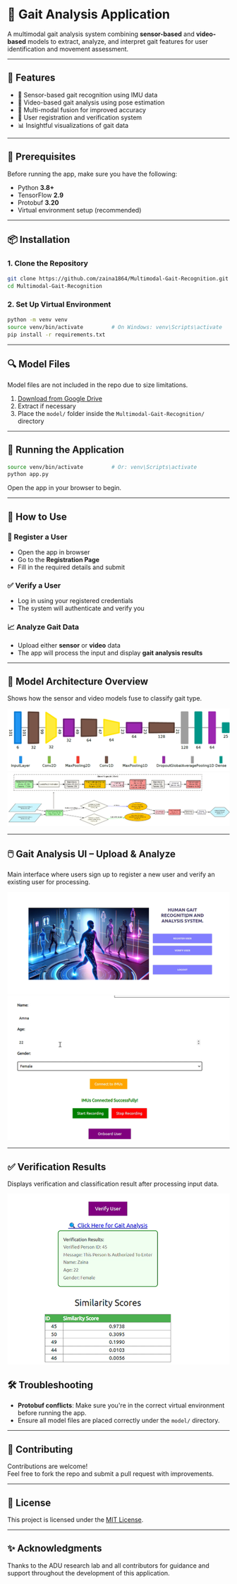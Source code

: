 # 🦿 Gait Analysis Application

A multimodal gait analysis system combining **sensor-based** and **video-based** models to extract, analyze, and interpret gait features for user identification and movement assessment.

---

## 🚀 Features

- 📱 Sensor-based gait recognition using IMU data  
- 🎥 Video-based gait analysis using pose estimation  
- 🔗 Multi-modal fusion for improved accuracy  
- 👤 User registration and verification system  
- 📊 Insightful visualizations of gait data

---

## 🧱 Prerequisites

Before running the app, make sure you have the following:

- Python **3.8+**
- TensorFlow **2.9**
- Protobuf **3.20**
- Virtual environment setup (recommended)

---

## 📦 Installation

### 1. Clone the Repository

```bash
git clone https://github.com/zaina1864/Multimodal-Gait-Recognition.git
cd Multimodal-Gait-Recognition
```

### 2. Set Up Virtual Environment

```bash
python -m venv venv
source venv/bin/activate         # On Windows: venv\Scripts\activate
pip install -r requirements.txt
```

---

## 🔍 Model Files

Model files are not included in the repo due to size limitations.

1. [Download from Google Drive](https://drive.google.com/drive/folders/1xjIoS_BFGaal67BSdMveRRKEc5V1wOQe?usp=sharing)  
2. Extract if necessary  
3. Place the `model/` folder inside the `Multimodal-Gait-Recognition/` directory

---

## 🧪 Running the Application

```bash
source venv/bin/activate         # Or: venv\Scripts\activate
python app.py
```

Open the app in your browser to begin.

---

## 🧰 How to Use

### 👤 Register a User
- Open the app in browser
- Go to the **Registration Page**
- Fill in the required details and submit

### ✅ Verify a User
- Log in using your registered credentials
- The system will authenticate and verify you

### 📈 Analyze Gait Data
- Upload either **sensor** or **video** data
- The app will process the input and display **gait analysis results**

---



## 🧠 Model Architecture Overview
Shows how the sensor and video models fuse to classify gait type.

![IMU-Based Model Architecture](model_arch.png)
![Video-Based Model Architecture](model1.png)

---

## 🖱️ Gait Analysis UI – Upload & Analyze
Main interface where users sign up to register a new user and verify an existing user for processing.

![Gait UI Upload](home.png)
![Gait UI Upload](register2.png)

---

## ✅ Verification Results
Displays verification and classification result after processing input data.

![Gait Result Display](results2.png)

## 🛠️ Troubleshooting

- **Protobuf conflicts**: Make sure you're in the correct virtual environment before running the app.
- Ensure all model files are placed correctly under the `model/` directory.

---

## 🤝 Contributing

Contributions are welcome!  
Feel free to fork the repo and submit a pull request with improvements.

---

## 📄 License

This project is licensed under the [MIT License](LICENSE).

---

## ✨ Acknowledgments

Thanks to the ADU research lab and all contributors for guidance and support throughout the development of this application.
